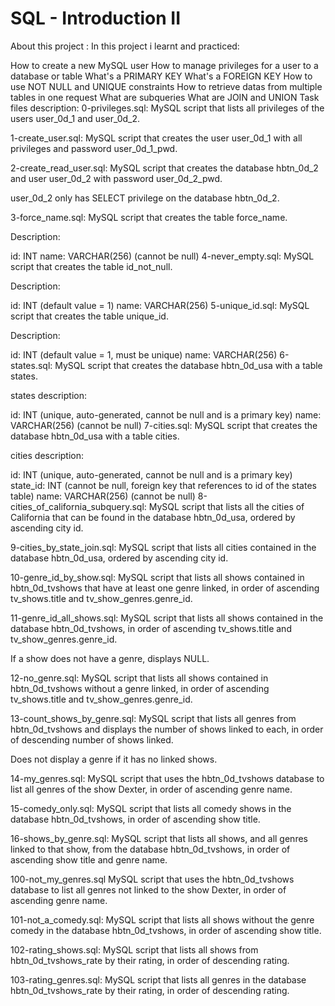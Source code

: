 # SQL - Introduction II

About this project :
In this project i learnt and practiced:

How to create a new MySQL user
How to manage privileges for a user to a database or table
What's a PRIMARY KEY
What's a FOREIGN KEY
How to use NOT NULL and UNIQUE constraints
How to retrieve datas from multiple tables in one request
What are subqueries
What are JOIN and UNION
Task files description:
0-privileges.sql: MySQL script that lists all privileges of the users user_0d_1 and user_0d_2.

1-create_user.sql: MySQL script that creates the user user_0d_1 with all privileges and password user_0d_1_pwd.

2-create_read_user.sql: MySQL script that creates the database hbtn_0d_2 and user user_0d_2 with password user_0d_2_pwd.

user_0d_2 only has SELECT privilege on the database hbtn_0d_2.

3-force_name.sql: MySQL script that creates the table force_name.

Description:

id: INT
name: VARCHAR(256) (cannot be null)
4-never_empty.sql: MySQL script that creates the table id_not_null.

Description:

id: INT (default value = 1)
name: VARCHAR(256)
5-unique_id.sql: MySQL script that creates the table unique_id.

Description:

id: INT (default value = 1, must be unique)
name: VARCHAR(256)
6-states.sql: MySQL script that creates the database hbtn_0d_usa with a table states.

states description:

id: INT (unique, auto-generated, cannot be null and is a primary key)
name: VARCHAR(256) (cannot be null)
7-cities.sql: MySQL script that creates the database hbtn_0d_usa with a table cities.

cities description:

id: INT (unique, auto-generated, cannot be null and is a primary key)
state_id: INT (cannot be null, foreign key that references to id of the states table)
name: VARCHAR(256) (cannot be null)
8-cities_of_california_subquery.sql: MySQL script that lists all the cities of California that can be found in the database hbtn_0d_usa, ordered by ascending city id.

9-cities_by_state_join.sql: MySQL script that lists all cities contained in the database hbtn_0d_usa, ordered by ascending city id.

10-genre_id_by_show.sql: MySQL script that lists all shows contained in hbtn_0d_tvshows that have at least one genre linked, in order of ascending tv_shows.title and tv_show_genres.genre_id.

11-genre_id_all_shows.sql: MySQL script that lists all shows contained in the database hbtn_0d_tvshows, in order of ascending tv_shows.title and tv_show_genres.genre_id.

If a show does not have a genre, displays NULL.

12-no_genre.sql: MySQL script that lists all shows contained in hbtn_0d_tvshows without a genre linked, in order of ascending tv_shows.title and tv_show_genres.genre_id.

13-count_shows_by_genre.sql: MySQL script that lists all genres from hbtn_0d_tvshows and displays the number of shows linked to each, in order of descending number of shows linked.

Does not display a genre if it has no linked shows.

14-my_genres.sql: MySQL script that uses the hbtn_0d_tvshows database to list all genres of the show Dexter, in order of ascending genre name.

15-comedy_only.sql: MySQL script that lists all comedy shows in the database hbtn_0d_tvshows, in order of ascending show title.

16-shows_by_genre.sql: MySQL script that lists all shows, and all genres linked to that show, from the database hbtn_0d_tvshows, in order of ascending show title and genre name.

100-not_my_genres.sql MySQL script that uses the hbtn_0d_tvshows database to list all genres not linked to the show Dexter, in order of ascending genre name.

101-not_a_comedy.sql: MySQL script that lists all shows without the genre comedy in the database hbtn_0d_tvshows, in order of ascending show title.

102-rating_shows.sql: MySQL script that lists all shows from hbtn_0d_tvshows_rate by their rating, in order of descending rating.

103-rating_genres.sql: MySQL script that lists all genres in the database hbtn_0d_tvshows_rate by their rating, in order of descending rating.
